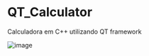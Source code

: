 # QT_Calculator
Calculadora em C++ utilizando QT framework

![image](https://user-images.githubusercontent.com/39657511/168482958-868610c3-5b7e-4401-9d25-ac9c49c4d7e3.png)
